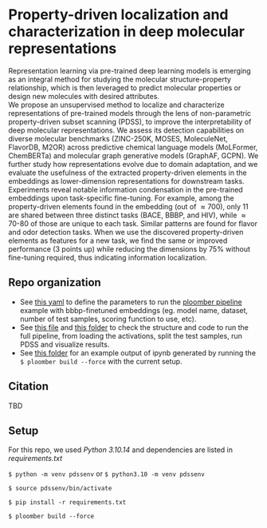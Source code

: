# Property-driven localization and characterization in deep molecular representations

Representation learning via pre-trained deep learning models is emerging as an integral method for studying the molecular structure-property relationship, which is then leveraged to predict molecular properties or design new molecules with desired attributes.   
We propose an unsupervised method to localize and characterize representations of pre-trained models through the lens of non-parametric property-driven subset scanning (PDSS), to improve the interpretability of deep molecular representations.
We assess its detection capabilities on diverse molecular benchmarks (ZINC-250K, MOSES, MoleculeNet, FlavorDB, M2OR) across predictive chemical language models (MoLFormer, ChemBERTa) and molecular graph generative models (GraphAF, GCPN). We further study how representations evolve due to domain adaptation, and we evaluate the usefulness of the extracted property-driven elements in the embeddings as lower-dimension representations for downstream tasks.  
Experiments reveal notable information condensation in the pre-trained embeddings upon task-specific fine-tuning.
For example, among the property-driven elements found in the embedding (out of $\approx 700$), only $11$ are shared between three distinct tasks (BACE, BBBP, and HIV), while $\approx 70$-$80$ of those are unique to each task. Similar patterns are found for flavor and odor detection tasks. 
When we use the discovered property-driven elements as features for a new task, we find the same or improved performance ($3$ points up) while reducing the dimensions by $75\%$ without fine-tuning required, thus indicating information localization. 


## Repo organization

- See [this yaml](./env.yaml) to define the parameters to run the [ploomber pipeline](https://ploomber.io/) example with bbbp-finetuned embeddings (eg. model name, dataset, number of test samples, scoring function to use, etc).
- See [this file](./pipeline.yaml) and [this folder](./tasks) to check the structure and code to run the full pipeline, from loading the activations, split the test samples, run PDSS and visualize results.
- See [this folder](./output/molformer/bbbp_finetune/) for an example output of ipynb generated by running the `$ ploomber build --force` with the current setup.



## Citation

TBD

## Setup 


For this repo, we used *Python 3.10.14* and dependencies are listed in *requirements.txt*

`$ python -m venv pdssenv` or `$ python3.10 -m venv pdssenv`

`$ source pdssenv/bin/activate`

`$ pip install -r requirements.txt`

`$ ploomber build --force  `
